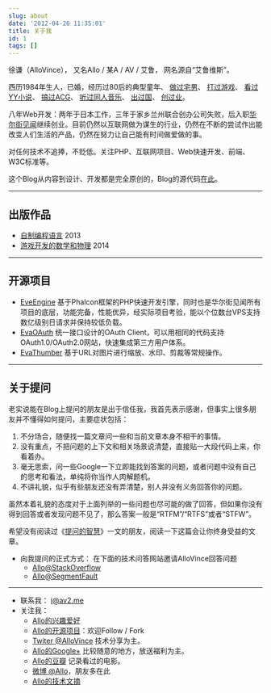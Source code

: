 ```yaml
---
slug: about
date: '2012-04-26 11:35:01'
title: 关于我
id: 1
tags: []
---
```


徐谦（AlloVince）， 又名Allo / 某A / AV / 艾鲁， 网名源自“艾鲁维斯”。

西历1984年生人，已婚，经历过80后的典型童年、
[做过宅男](http://avnpc.com/pages/OX)、
[打过游戏](http://avnpc.com/pages/Farland_Series)、
[看过YY小说](http://avnpc.com/pages/memorialize_of_chinese_net_novels)、
[搞过ACG](http://avnpc.com/pages/Memories_Off_2nd_ost_review)、
[听过同人音乐](http://avnpc.com/pages/shikata_akiko)、
[出过国](http://avnpc.com/pages/akihabara)、
[创过业](http://avnpc.com/pages/projects)。

八年Web开发：两年于日本工作，三年于家乡兰州联合创办公司失败，后入职[华尔街见闻](http://wallstreetcn.com/)继续创业。目前仍然以互联网做为谋生的行业，仍然在不断的尝试作出能改变人们生活的产品，仍然在努力让自己能有时间做爱做的事。

对任何技术不追捧，不贬低。关注PHP、互联网项目、Web快速开发、前端、W3C标准等。

这个Blog从内容到设计、开发都是完全原创的，Blog的源代码[在此](https://github.com/AlloVince/eva-engine/tree/avnpc)。

* * * * *

## 出版作品

- [自制编程语言](http://book.douban.com/subject/25735333/) 2013
- [游戏开发的数学和物理](http://book.douban.com/subject/26274169/) 2014

* * * * *

## 开源项目

- [EveEngine](http://avnpc.com/pages/eva-engine) 基于Phalcon框架的PHP快速开发引擎，同时也是华尔街见闻所有项目的底层，功能完备，性能优异，经实际项目考验，能以个位数台VPS支持数亿级别日请求并保持较低负载。
- [EvaOAuth](http://avnpc.com/pages/evaoauth) 统一接口设计的OAuth Client，可以用相同的代码支持OAuth1.0/OAuth2.0网站，快速集成第三方用户体系。
- [EvaThumber](http://avnpc.com/pages/evathumber) 基于URL对图片进行缩放、水印、剪裁等常规操作。

* * * * *

## 关于提问


老实说能在Blog上提问的朋友是出于信任我，我首先表示感谢，但事实上很多朋友并不懂得如何提问，主要症状包括：

1. 不分场合，随便找一篇文章问一些和当前文章本身不相干的事情。
2. 没有重点，不把问题的上下文和相关场景说清楚，直接贴一大段代码上来，你看着办。
3. 毫无思索，问一些Google一下立即能找到答案的问题，或者问题中没有自己的思考和看法，单纯将你当作人肉解题机。
4. 不讲礼貌，似乎有些朋友还没有弄清楚，别人并没有义务回答你的问题。

虽然本着礼貌的态度对于上面列举的一些问题也尽可能的做了回答，但如果你没有得到回答或者发现问题不见了，那么答案一般是“RTFM”/“RTFS”或者“STFW”。

希望没有阅读过《[提问的智慧](http://www.wapm.cn/smart-questions/smart-questions-zh.html)》一文的朋友，阅读一下这篇会让你终身受益的文章。

- 向我提问的正式方式： 在下面的技术问答网站邀请AlloVince回答问题
    - [Allo@StackOverflow](http://stackoverflow.com/users/1445934/allovince)
    - [Allo@SegmentFault](http://segmentfault.com/u/allovince)

* * * * *

- 联系我： i@av2.me
- 关注我：
	-   [Allo的兴趣爱好][]
	-   [Allo的开源项目][]：欢迎Follow / Fork
	-   [Twiter @AlloVince][] 技术分享为主。
	-   [Allo的Google+][] 比较随意的地方，放送福利为主。
	-   [Allo的豆瓣][] 记录看过的电影。
	-   [微博 @Allo][]，朋友多在此
	-   [Allo的技术文摘][]


[Allo的兴趣爱好]: http://zh.wikipedia.org/wiki/User:AlloVince
[Allo的开源项目]: https://github.com/AlloVince
[Twiter @AlloVince]: https://twitter.com/AlloVince
[Allo的Google+]: https://plus.google.com/u/0/104171418568283484752
[Allo的豆瓣]: http://www.douban.com/people/AlloVince/
[微博 @Allo]: http://weibo.com/avnpc
[Allo的技术文摘]: https://www.evernote.com/pub/allovince/Tech
